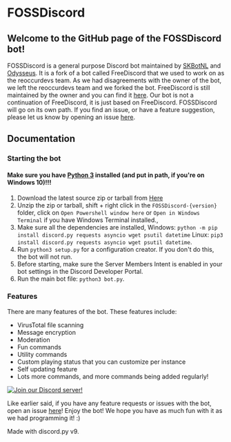# FOSSDiscord
## Welcome to the GitHub page of the FOSSDiscord bot!
FOSSDiscord is a general purpose Discord bot maintained by [SKBotNL](https://github.com/SKBotNL) and [Odysseus](https://github.com/Odysseus443). It is a fork of a bot called FreeDiscord that we used to work on as the reoccurdevs team. As we had disagreements with the owner of the bot, we left the reoccurdevs team and we forked the bot. FreeDiscord is still maintained by the owner and you can find it [here](https://github.com/reoccurcat/freediscord). Our bot is not a continuation of FreeDiscord, it is just based on FreeDiscord. FOSSDiscord will go on its own path. If you find an issue, or have a feature suggestion, please let us know by opening an issue [here](https://github.com/FOSS-Devs/FOSSDiscord/issues).

## Documentation

### Starting the bot
#### Make sure you have [Python 3](https://www.python.org/downloads/) installed (and put in path, if you're on Windows 10)!!!
1. Download the latest source zip or tarball from [Here](https://github.com/FOSS-Devs/fossdiscord/releases/latest)
2. Unzip the zip or tarball, shift + right click in the `FOSSDiscord-{version}` folder, click on `Open Powershell window here` or `Open in Windows Terminal` if you have Windows Terminal installed., 
3. Make sure all the dependencies are installed, Windows: `python -m pip install discord.py requests asyncio wget psutil datetime` Linux: `pip3 install discord.py requests asyncio wget psutil datetime`.
4. Run `python3 setup.py` for a configuration creator. If you don't do this, the bot will not run.
5. Before starting, make sure the Server Members Intent is enabled in your bot settings in the Discord Developer Portal.
6. Run the main bot file: `python3 bot.py`.

### Features

There are many features of the bot. These features include:

- VirusTotal file scanning
- Message encryption
- Moderation
- Fun commands
- Utility commands
- Custom playing status that you can customize per instance
- Self updating feature
- Lots more commands, and more commands being added regularly!

[![Join our Discord server!](https://invidget.switchblade.xyz/myzbqnVUFN)](http://discord.gg/myzbqnVUFN)

Like earlier said, if you have any feature requests or issues with the bot, open an issue [here](https://github.com/FOSS-Devs/freediscord/issues)!
Enjoy the bot! We hope you have as much fun with it as we had programming it! :)

Made with discord.py v9.
